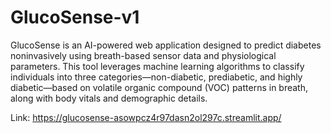 # GlucoSense-v1
GlucoSense is an AI-powered web application designed to predict diabetes noninvasively using breath-based sensor data and physiological parameters. This tool leverages machine learning algorithms to classify individuals into three categories—non-diabetic, prediabetic, and highly diabetic—based on volatile organic compound (VOC) patterns in breath, along with body vitals and demographic details.

Link: https://glucosense-asowpcz4r97dasn2ol297c.streamlit.app/
